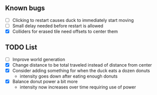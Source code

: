 ## Known bugs
* [ ] Clicking to restart causes duck to immediately start moving
* [ ] Small delay needed before restart is allowed
* [x] Colliders for erased tile need offsets to center them

## TODO List
* [ ] Improve world generation
* [x] Change distance to be total traveled instead of distance from center
* [x] Consider adding something for when the duck eats a dozen donuts
  * intensity goes down after eating enough donuts
* [x] Balance donut power a bit more
  * intensity now increases over time requiring use of power

